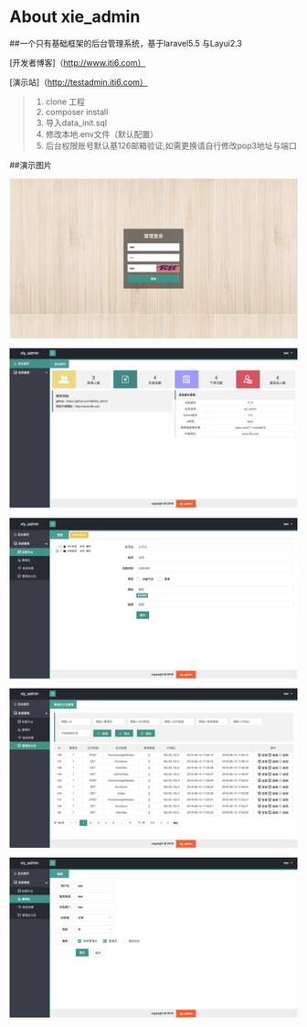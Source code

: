 
# About xie_admin

##一个只有基础框架的后台管理系统，基于laravel5.5 与Layui2.3
>
[开发者博客]（http://www.iti6.com）
>
[演示站]（http://testadmin.iti6.com）
>1. clone 工程
>2. composer install
>3. 导入data_init.sql
>4. 修改本地.env文件（默认配置）
>5. 后台权限账号默认基126邮箱验证,如需更换请自行修改pop3地址与端口


##演示图片
>
![登录](https://raw.githubusercontent.com/iti6/xie_admin/master/public/images/test/0.png)
>
![主页](https://raw.githubusercontent.com/iti6/xie_admin/master/public/images/test/1.png)
>
![权限](https://raw.githubusercontent.com/iti6/xie_admin/master/public/images/test/2.png)
>
![管理员日志](https://raw.githubusercontent.com/iti6/xie_admin/master/public/images/test/3.png)
>
![管理员编辑](https://raw.githubusercontent.com/iti6/xie_admin/master/public/images/test/4.png)